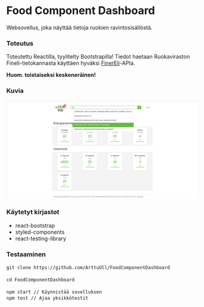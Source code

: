 # Food Component Dashboard
Websovellus, joka näyttää tietoja ruokien ravintosisällöstä.

### Toteutus
Toteutettu Reactilla, tyylitelty Bootstrapilla! Tiedot haetaan Ruokaviraston Fineli-tietokannasta käyttäen hyväksi [FinerEli](https://github.com/ArttuOll/FinerEli)-APIa.

__Huom. toistaiseksi keskeneräinen!__

### Kuvia
![Main View](https://github.com/ArttuOll/FoodComponentDashboard/blob/main/screenshots/food_component_dashboard.png)

### Käytetyt kirjastot
 - react-bootstrap
 - styled-components
 - react-testing-library
 
 ### Testaaminen
 ```
 git clone https://github.com/ArttuOll/FoodComponentDashboard
 
 cd FoodComponentDashboard
 
 npm start // Käynnistää sovelluksen
 npm test // Ajaa yksikkötestit
 ```
